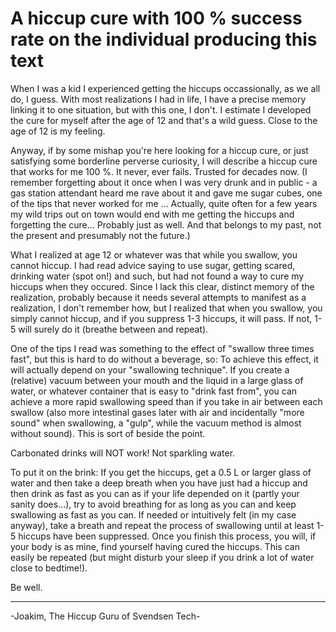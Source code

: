 # A hiccup cure with 100 % success rate on the individual producing this text

When I was a kid I experienced getting the hiccups occassionally, as we all do, I guess. With most realizations I had in life, I have a precise memory
linking it to one situation, but with this one, I don't. I estimate I developed the cure for myself after the age of 12 and that's a wild guess. Close to
the age of 12 is my feeling.

Anyway, if by some mishap you're here looking for a hiccup cure, or just satisfying 
some borderline perverse curiosity, I will describe a hiccup cure that works for me 100 %. It never, ever fails. Trusted for decades now.
(I remember forgetting about it once when I was very drunk and in public - a gas station attendant heard me rave about it and gave me sugar cubes,
one of the tips that never worked for me ... Actually, quite often for a few years my wild trips out on town would end with
me getting the hiccups and forgetting the cure... Probably just as well. And that belongs to my past, not the present and presumably not the future.)

What I realized at age 12 or whatever was that while you swallow, you cannot hiccup. I had read advice saying to use sugar, getting scared, drinking water
(spot on!) and such, but had not found a way to cure my hiccups when they occured. Since I lack this clear, distinct memory of the realization, probably
because it needs several attempts to manifest as a realization, I don't remember how, but I realized that when you swallow, you simply cannot hiccup, and
if you suppress 1-3 hiccups, it will pass. If not, 1-5 will surely do it (breathe between and repeat).

One of the tips I read was something to the effect of "swallow three times fast", but this is hard to do without a beverage, so: 
To achieve this effect, it will actually depend on your "swallowing technique". If you create a (relative) vacuum between your mouth and
the liquid in a large glass
of water, or whatever container that is easy to "drink fast from", you can achieve a more rapid swallowing speed than if you take in air between each swallow
(also more intestinal gases later with air and incidentally "more sound" when swallowing, a "gulp", while the vacuum method
is almost without sound). This is sort of beside the point.

Carbonated drinks will NOT work! Not sparkling water.

To put it on the brink: If you get the hiccups, get a 0.5 L or larger glass of water and then take a deep breath when you have just had a hiccup and then 
drink as fast as you can as if your life depended on it (partly your sanity does...), try to avoid breathing for as long as you can and keep swallowing as
fast as you can. If needed or intuitively felt (in my case anyway), take a breath and repeat the process of swallowing until at least 1-5 hiccups have
been suppressed. Once you finish this process, you will, if your body is as mine, find yourself having cured the hiccups. This can easily be repeated (but
might disturb your sleep if you drink a lot of water close to bedtime!).

Be well.

------------------------------------------
-Joakim, The Hiccup Guru of Svendsen Tech-
